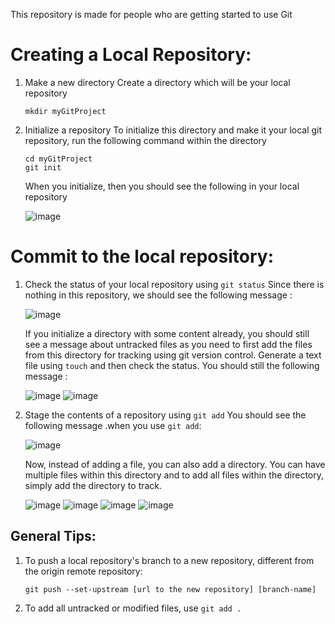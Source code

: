 This repository is made for people who are getting started to use Git

# Creating a Local Repository:
1) Make a new directory
   Create a directory which will be your local repository
   ```
   mkdir myGitProject
   ``` 
2) Initialize a repository
   To initialize this directory and make it your local git repository, run the following command within the directory
   ```
   cd myGitProject
   git init
   ```
   When you initialize, then you should see the following in your local repository
   
   ![image](https://github.com/user-attachments/assets/f2e5c26f-f4a3-4410-9e8a-99b81fa03e7e)

# Commit to the local repository:
1) Check the status of your local repository using `git status`
   Since there is nothing in this repository, we should see the following message :
   
   ![image](https://github.com/user-attachments/assets/fe02b53d-7864-4fca-a90c-cbe599ced57f)

   If you initialize a directory with some content already, you should still see a message about untracked files as you need to first add the files from this directory for tracking using git version control.
   Generate a text file using `touch` and then check the status. You should still the following message :

   ![image](https://github.com/user-attachments/assets/ebd228ce-2b2f-4840-a786-96629ce11040)
   ![image](https://github.com/user-attachments/assets/f917044f-e9ea-49fd-a5c4-b204d2a94962)

2) Stage the contents of a repository using `git add`
   You should see the following message .when you use `git add`:

   ![image](https://github.com/user-attachments/assets/c5ec49cc-fa7c-4723-8714-695b4417aaa6)

   Now, instead of adding a file, you can also add a directory. You can have multiple files within this directory and to add all files within the directory, simply add the directory to track.

   ![image](https://github.com/user-attachments/assets/eda3a714-f59b-4fd1-a3de-b94bf1d06366)
   ![image](https://github.com/user-attachments/assets/ee71da75-69f1-48c9-a77d-7c3ba31a8a30)
   ![image](https://github.com/user-attachments/assets/1d6c2597-96a4-4fb5-bde9-c5acda6ebd80)
   ![image](https://github.com/user-attachments/assets/f0a43e89-8465-4703-b20d-2994371ce64e)


   
   

   


## General Tips:
1) To push a local repository's branch to a new repository, different from the origin remote repository:
   ```
   git push --set-upstream [url to the new repository] [branch-name]
   ```
2) To add all untracked or modified files, use `git add .`
